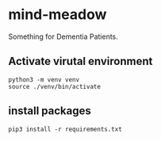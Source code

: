 # mind-meadow
Something for Dementia Patients.

## Activate virutal environment
```
python3 -m venv venv
source ./venv/bin/activate
```

## install packages
```
pip3 install -r requirements.txt
```